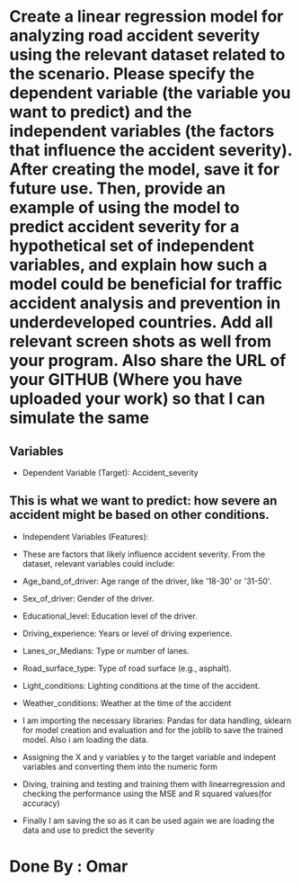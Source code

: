 # Create a linear regression model for analyzing road accident severity using the relevant dataset related to the scenario. Please specify the dependent variable (the variable you want to predict) and the independent variables (the factors that influence the accident severity). After creating the model, save it for future use. Then, provide an example of using the model to predict accident severity for a hypothetical set of independent variables, and explain how such a model could be beneficial for traffic accident analysis and prevention in underdeveloped countries. Add all relevant screen shots as well from your program. Also share the URL of your GITHUB (Where you have uploaded your work) so that I can simulate the same

## Variables
- Dependent Variable (Target): Accident_severity
## This is what we want to predict: how severe an accident might be based on other conditions.
- Independent Variables (Features):
- These are factors that likely influence accident severity. From the dataset, relevant variables could include:
- Age_band_of_driver: Age range of the driver, like '18-30' or '31-50'.
- Sex_of_driver: Gender of the driver.
- Educational_level: Education level of the driver.
- Driving_experience: Years or level of driving experience.
- Lanes_or_Medians: Type or number of lanes.
- Road_surface_type: Type of road surface (e.g., asphalt).
- Light_conditions: Lighting conditions at the time of the accident.
- Weather_conditions: Weather at the time of the accident

- I am importing the necessary libraries: Pandas for data handling, sklearn for model creation and evaluation and for the joblib to save the trained model. Also i am loading the data.
- Assigning the X and y variables y to the target variable and indepent variables
and converting them into the numeric form
- Diving, training and testing and training them with linearregression and checking the performance using the MSE and R squared values(for accuracy)
- Finally I am saving the so as it can be used again
we are loading the data and use to predict the severity 

# Done By : Omar